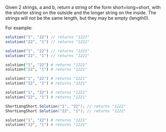 Given 2 strings, a and b, return a string of the form short+long+short, with the shorter string on the outside
and the longer string on the inside. The strings will not be the same length, but they may be empty (length0).

For example:

```javascript
solution("1", "22") // returns "1221"
solution("22", "1") // returns "1221"
```

```typescript
solution("1", "22") // returns "1221"
solution("22", "1") // returns "1221"
```

```coffeescript
solution("1", "22") # returns "1221"
solution("22", "1") # returns "1221"
```

```ruby
solution("1", "22") # returns "1221"
solution("22", "1") # returns "1221"
```

```elixir
solution("1", "22") # returns "1221"
solution("22", "1") # returns "1221"
```

```csharp
ShortLongShort.Solution("1", "22"); // returns "1221"
ShortLongShort.Solution("22", "1"); // returns "1221"
```

```python
solution("1", "22") # returns "1221"
solution("22", "1") # returns "1221"
```
